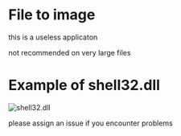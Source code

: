 # File to image
this is a useless applicaton

not recommended on very large files


# Example of shell32.dll
![shell32.dll](https://github.com/user-attachments/assets/e95ae243-c1c1-4e3d-b2b1-f82dd7b599d6)	

please assign an issue if you encounter problems
